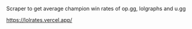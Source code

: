 Scraper to get average champion win rates of op.gg, lolgraphs and u.gg

https://lolrates.vercel.app/
